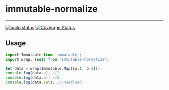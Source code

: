 # immutable-normalize
---
[![build status](https://travis-ci.org/RainInFall/immutable-normalize.svg?branch=master)](https://travis-ci.org/RainInFall/immutable-normalize.svg?branch=master)
[![Coverage Status](https://coveralls.io/repos/github/RainInFall/immutable-normalize/badge.svg?branch=master)](https://coveralls.io/github/RainInFall/immutable-normalize?branch=master)

## Usage

```js
import Immutable from 'immutable';
import wrap, {set} from 'immutable-normalize';

let data = wrap(Immutable.Map({a:1, b:2}));
console.log(data.a); //1
console.log(data.b); //2
console.log(data.set); //undefined
```
